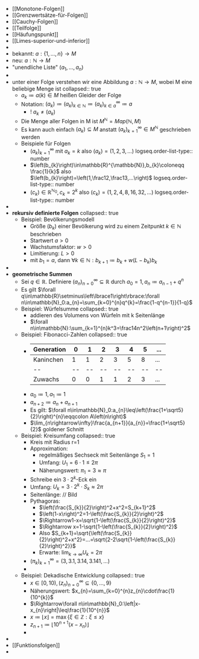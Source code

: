 - [[Monotone-Folgen]]
- [[Grenzwertsätze-für-Folgen]]
- [[Cauchy-Folgen]]
- [[Teilfolge]]
- [[Häufungspunkt]]
- [[Limes-superior-und-inferior]]
-
- bekannt: $a:\left\lbrace1,...,n\right\rbrace\rightarrow M$
- neu: $a:\mathbb{N}\rightarrow M$
- "unendliche Liste" $\left(a_1,...,a_{n}\right)$
-
- unter einer Folge verstehen wir eine Abbildung $a:\mathbb{N}\rightarrow M$, wobei M eine beliebige Menge ist
  collapsed:: true
	- $a_{k}\coloneqq a\left(k\right)\in M$ heißen Gleider der Folge
	- Notation: $\left(a_{k}\right)\coloneqq \left(a_{k}\right)_{k\in\mathbb{N}}\coloneqq \left(a_{k}\right)_{k\in a}^{\infty}\coloneqq a$
		- ! $a_{k}\neq\left(a_{k}\right)$
	- Die Menge aller Folgen in M ist $M^{\mathbb{N}}=Map\left(\mathbb{N},M\right)$
	- Es kann auch einfach $\left(a_{k}\right)\subseteq M$ anstatt $\left(a_{k}\right)_{k=1}^{\infty}\in M^{\mathbb{N}}$ geschrieben werden
	- Beispiele für Folgen
		- $\left(a_{k}\right)_{k=1}^{\infty}$ mit $a_{k}=k$ also $\left(a_{k}\right)=\left(1,2,3,...\right)$
		  logseq.order-list-type:: number
		- $\left(b_{k}\right)\in\mathbb{R}^{\mathbb{N}},b_{k}\coloneqq \frac{1}{k}$ also $\left(b_{k}\right)=\left(1,\frac12,\frac13,...\right)$
		  logseq.order-list-type:: number
		- $\left(c_{k}\right)\in\mathbb{R}^{\mathbb{N}_0},c_{k}=2^{k}$ also $\left(c_{k}\right)=\left(1,2,4,8,16,32,...\right)$
		  logseq.order-list-type:: number
-
- **rekursiv definierte Folgen**
  collapsed:: true
	- Beispiel: Bevölkerungsmodell
		- Größe $\left(b_{k}\right)$ einer Bevölkerung wird zu einem Zeitpunkt $k\in\mathbb{N}$ beschrieben
		- Startwert $a>0$
		- Wachstumsfaktor: $w>0$
		- Limitierung: $L>0$
		- mit $b_1=a$, dann $\forall k\in\mathbb{N}:b_{k+1}\coloneqq b_{k}+w\left(L-b_{k}\right)b_{k}$
-
- **geometrische Summen**
	- Sei $q\in\mathbb{R}$. Definiere $\left(a_{n}\right)_{n=0}^{\infty}\subseteq\mathbb{R}$ durch $a_0=1,a_{n}\coloneqq a_{n-1}+q^{n}$
	- Es gilt $\forall q\in\mathbb{R}\setminus\left\lbrace1\right\rbrace:\forall n\in\mathbb{N}_0:a_{n}=\sum_{k=0}^{n}q^{k}=\frac{1-q^{n-1}}{1-q}$
	- Beispiel: Würfelsumme
	  collapsed:: true
		- addieren des Volumens von Würfeln mit k Seitenlänge
		- $\forall n\in\mathbb{N}:\sum_{k=1}^{n}k^3=\frac14n^2\left(n+1\right)^2$
	- Beispiel: Fibonacci-Zahlen
	  collapsed:: true
		- |Generation|0|1|2|3|4|5|...|
		  |--|--|--|--|--|--|--|--|
		  |Kaninchen|1|1|2|3|5|8|...|
		  |--|--|--|--|--|--|--|--|
		  |Zuwachs|0|0|1|1|2|3|...|
		- $a_0\coloneqq 1,a_1\coloneqq 1$
		- $a_{n+2}\coloneqq a_{n}+a_{n+1}$
		- Es gilt: $\forall n\in\mathbb{N}_0:a_{n}\leq\left(\frac{1+\sqrt5}{2}\right)^{n}\eqqcolon A\left(n\right)$
		- $\lim_{n\rightarrow\infty}\frac{a_{n+1}}{a_{n}}=\frac{1+\sqrt5}{2}$ goldener Schnitt
	- Beispiel: Kreisumfang
	  collapsed:: true
		- Kreis mit Radius r=1
		- Approximation:
			- regelmäßiges Sechseck mit Seitenlänge $S_1=1$
			- Umfang: $U_1=6\cdot1\leq2\pi$
			- Näherungswert: $\pi_1=3\approx\pi$
		- Schreibe ein $3\cdot2^{k}$-Eck ein
		- Umfang: $U_{k}=3\cdot2^{k}\cdot S_{k}\approx2\pi$
		- Seitenlänge: // Bild
		- Pythagoras:
			- $\left(\frac{S_{k}}{2}\right)^2+x^2=S_{k+1}^2$
			- $\left(1-x\right)^2=1-\left(\frac{S_{k}}{2}\right)^2$
			- $\Rightarrow1-x=\sqrt{1-\left(\frac{S_{k}}{2}\right)^2}$
			- $\Rightarrow x=1-\sqrt{1-\left(\frac{S_{k}}{2}\right)^2}$
			- Also $S_{k+1}=\sqrt{\left(\frac{S_{k}}{2}\right)^2+x^2}=...=\sqrt{2-2\sqrt{1-\left(\frac{S_{k}}{2}\right)^2}}$
			- Erwarte: $\lim_{k\rightarrow\infty}U_{k}=2\pi$
		- $\left(\pi_{k}\right)_{k=1}^{\infty}=\left(3,3.1,3.14,3.141,...\right)$
		-
	- Beispiel: Dekadische Entwicklung
	  collapsed:: true
		- $x\in\left\lbrack0,10\right),\left(z_{n}\right)_{n=0}^{\infty}\subseteq\left\lbrace0,...,9\right\rbrace$
		- Näherungswert: $x_{n}=\sum_{k=0}^{n}z_{n}\cdot\frac{1}{10^{k}}$
		- $\Rightarrow\forall n\in\mathbb{N}_0:\left|x-x_{n}\right|\leq\frac{1}{10^{n}}$
		- $x\coloneqq \lfloor x\rfloor=\max\left\lbrace\xi\in\mathbb{Z}:\xi\leq x\right\rbrace$
		- $z_{n+1}\coloneqq \lfloor10^{n+1}\left(x-x_{n}\right)\rfloor$
		-
-
- [[Funktionsfolgen]]
-